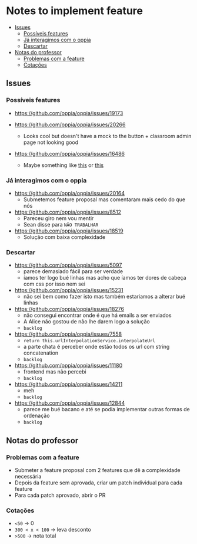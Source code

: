 # Notes to implement feature <!-- omit in toc -->

- [Issues](#issues)
  - [Possíveis features](#possíveis-features)
  - [Já interagimos com o oppia](#já-interagimos-com-o-oppia)
  - [Descartar](#descartar)
- [Notas do professor](#notas-do-professor)
  - [Problemas com a feature](#problemas-com-a-feature)
  - [Cotações](#cotações)

## Issues

### Possíveis features

- https://github.com/oppia/oppia/issues/19173

- https://github.com/oppia/oppia/issues/20266
  - Looks cool but doesn't have a mock to the button + classroom admin page not looking good

- https://github.com/oppia/oppia/issues/16486
  - Maybe something like [this](https://github.com/oppia/oppia/issues/10532) or [this](https://github.com/oppia/oppia/issues/10608)

### Já interagimos com o oppia

- https://github.com/oppia/oppia/issues/20164
  - Submetemos feature proposal mas comentaram mais cedo do que nós
- https://github.com/oppia/oppia/issues/8512
  - Pareceu giro nem vou mentir
  - Sean disse para `NÃO TRABALHAR`
- https://github.com/oppia/oppia/issues/18519
  - Solução com baixa complexidade

### Descartar

- https://github.com/oppia/oppia/issues/5097
  - parece demasiado fácil para ser verdade
  - íamos ter logo bué linhas mas acho que íamos ter dores de cabeça com css por isso nem sei
- https://github.com/oppia/oppia/issues/15231
  - não sei bem como fazer isto mas também estariamos a alterar bué linhas
- https://github.com/oppia/oppia/issues/18276 
  - não consegui encontrar onde é que há emails a ser enviados
  - A Alice não gostou de não lhe darem logo a solução
  - `backlog`
- https://github.com/oppia/oppia/issues/7558
  - ```return this.urlInterpolationService.interpolateUrl```
  - a parte chata é perceber onde estão todos os url com string concatenation
  - `backlog`
- https://github.com/oppia/oppia/issues/11180
  - frontend mas não percebi
  - `backlog`
- https://github.com/oppia/oppia/issues/14211
  - meh
  - `backlog`
- https://github.com/oppia/oppia/issues/12844 
  - parece me bué bacano e até se podia implementar outras formas de ordenação
  - `backlog`


## Notas do professor

### Problemas com a feature

- Submeter a feature proposal com 2 features que dê a complexidade necessária
- Depois da feature sem aprovada, criar um patch individual para cada feature
- Para cada patch aprovado, abrir o PR

### Cotações

- `<50` -> 0
- `300 < x < 100` -> leva desconto
- `>500` -> nota total


